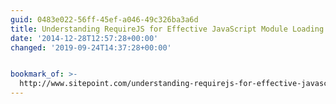 ```yaml
---
guid: 0483e022-56ff-45ef-a046-49c326ba3a6d
title: Understanding RequireJS for Effective JavaScript Module Loading
date: '2014-12-28T12:57:28+00:00'
changed: '2019-09-24T14:37:28+00:00'


bookmark_of: >-
  http://www.sitepoint.com/understanding-requirejs-for-effective-javascript-module-loading/
---
```




